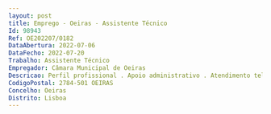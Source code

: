 ```yaml
--- 
layout: post
title: Emprego - Oeiras - Assistente Técnico
Id: 98943
Ref: OE202207/0182
DataAbertura: 2022-07-06
DataFecho: 2022-07-20
Trabalho: Assistente Técnico
Empregador: Câmara Municipal de Oeiras
Descricao: Perfil profissional . Apoio administrativo . Atendimento telefónico . Apoio administrativo ao balcão de apoio ao empresário e investidor  . Gestão do arquivo interno . Registo de informação nas bases de dados . Iniciativa, autonomia, inovação e dinamismo . Responsabilidade e compromisso com o serviço  . Capacidade de análise da informação e sentido crítico.
CodigoPostal: 2784-501 OEIRAS
Concelho: Oeiras
Distrito: Lisboa
--- 
```

